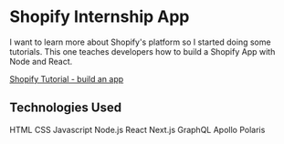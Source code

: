 # Shopify Internship App

I want to learn more about Shopify's platform so I started doing some tutorials. This one teaches developers how to build a Shopify App with Node and React.

[Shopify Tutorial - build an app](https://shopify.dev/tutorials/build-a-shopify-app-with-node-and-react)

## Technologies Used
HTML
CSS
Javascript
Node.js
React
Next.js
GraphQL
Apollo
Polaris

